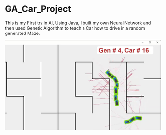 # GA_Car_Project

This is my First try in AI, Using Java, I built my own Neural Network and then used Genetic Algorithm to teach a Car how to drive in a random generated Maze.

![](https://github.com/yaserharba/GA_Car_Project/blob/master/ProjectImage.jpg)
